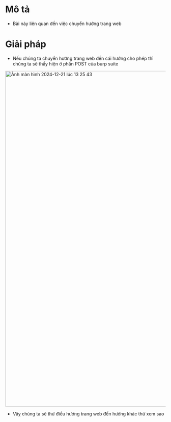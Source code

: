 # Mô tả 
- Bài này liên quan đến việc chuyển hướng trang web
# Giải pháp 
- Nếu chúng ta chuyển hướng trang web đến cái hướng cho phép thì chúng ta sẽ thấy hiện ở phần POST của burp suite

<img width="1051" alt="Ảnh màn hình 2024-12-21 lúc 13 25 43" src="https://github.com/user-attachments/assets/1517d228-4ecf-42de-a9fe-9fb9a89fc5b1" />

- Vâỵ chúng ta sẽ thử điều hướng trang web đến hướng khác thử xem sao

